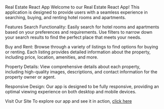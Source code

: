 Real Estate React App
Welcome to our Real Estate React App! This application is designed to provide users with a seamless experience in searching, buying, and renting hotel rooms and apartments.

Features
Search Functionality: Easily search for hotel rooms and apartments based on your preferences and requirements. Use filters to narrow down your search results to find the perfect place that meets your needs.

Buy and Rent: Browse through a variety of listings to find options for buying or renting. Each listing provides detailed information about the property, including price, location, amenities, and more.

Property Details: View comprehensive details about each property, including high-quality images, descriptions, and contact information for the property owner or agent.

Responsive Design: Our app is designed to be fully responsive, providing an optimal viewing experience on both desktop and mobile devices.

Visit Our Site
To explore our app and see it in action, [click here](https://estate-ui-pink.vercel.app/)

